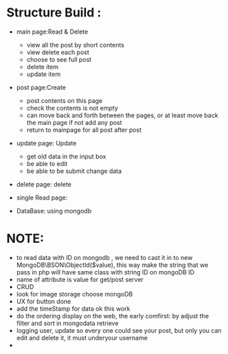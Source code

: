 # Structure Build :
- main page:Read & Delete
    - view all the post by short contents
    - view delete each post 
    - choose to see full post
    - delete item
    - update item  
- post page:Create
    - post contents on this page
    - check the contents is not empty 
    - can move back and forth between the pages, or at least move back the main page if not add any post
    - return to mainpage for all post after post
- update page: Update
    - get old data in the input box 
    - be able to edit 
    - be able to be submit change data
- delete page: delete 

- single Read page:
- DataBase: using mongodb
# NOTE:
- to read data with ID on mongodb , we need to cast it in to new MongoDB\BSON\ObjectId($value), this way make the string that we pass in php will have same class with string ID on mongoDB ID 
- name of attribute is value for get/post server
- CRUD
- look for image storage choose mongoDB
- UX for button done
- add the timeStamp for data ok this work
- do the ordering display on the web, the early comfirst: by adjust the filter and sort in mongodata retrieve
- logging user, update so every one could see your post, but only you can edit and delete it, it must underyour username
- 

